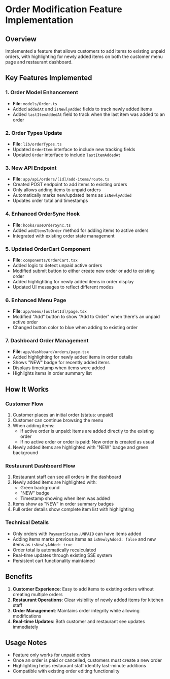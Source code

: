 # Order Modification Feature Implementation

## Overview
Implemented a feature that allows customers to add items to existing unpaid orders, with highlighting for newly added items on both the customer menu page and restaurant dashboard.

## Key Features Implemented

### 1. Order Model Enhancement
- **File**: `models/Order.ts`
- Added `addedAt` and `isNewlyAdded` fields to track newly added items
- Added `lastItemAddedAt` field to track when the last item was added to an order

### 2. Order Types Update
- **File**: `lib/orderTypes.ts`
- Updated `OrderItem` interface to include new tracking fields
- Updated `Order` interface to include `lastItemAddedAt`

### 3. New API Endpoint
- **File**: `app/api/orders/[id]/add-items/route.ts`
- Created POST endpoint to add items to existing orders
- Only allows adding items to unpaid orders
- Automatically marks new/updated items as `isNewlyAdded`
- Updates order total and timestamps

### 4. Enhanced OrderSync Hook
- **File**: `hooks/useOrderSync.ts`
- Added `addItemsToOrder` method for adding items to active orders
- Integrated with existing order state management

### 5. Updated OrderCart Component
- **File**: `components/OrderCart.tsx`
- Added logic to detect unpaid active orders
- Modified submit button to either create new order or add to existing order
- Added highlighting for newly added items in order display
- Updated UI messages to reflect different modes

### 6. Enhanced Menu Page
- **File**: `app/menu/[outletId]/page.tsx`
- Modified "Add" button to show "Add to Order" when there's an unpaid active order
- Changed button color to blue when adding to existing order

### 7. Dashboard Order Management
- **File**: `app/dashboard/orders/page.tsx`
- Added highlighting for newly added items in order details
- Shows "NEW" badge for recently added items
- Displays timestamp when items were added
- Highlights items in order summary list

## How It Works

### Customer Flow
1. Customer places an initial order (status: unpaid)
2. Customer can continue browsing the menu
3. When adding items:
   - If active order is unpaid: Items are added directly to the existing order
   - If no active order or order is paid: New order is created as usual
4. Newly added items are highlighted with "NEW" badge and green background

### Restaurant Dashboard Flow
1. Restaurant staff can see all orders in the dashboard
2. Newly added items are highlighted with:
   - Green background
   - "NEW" badge
   - Timestamp showing when item was added
3. Items show as "NEW" in order summary badges
4. Full order details show complete item list with highlighting

### Technical Details
- Only orders with `PaymentStatus.UNPAID` can have items added
- Adding items marks previous items as `isNewlyAdded: false` and new items as `isNewlyAdded: true`
- Order total is automatically recalculated
- Real-time updates through existing SSE system
- Persistent cart functionality maintained

## Benefits
1. **Customer Experience**: Easy to add items to existing orders without creating multiple orders
2. **Restaurant Operations**: Clear visibility of newly added items for kitchen staff
3. **Order Management**: Maintains order integrity while allowing modifications
4. **Real-time Updates**: Both customer and restaurant see updates immediately

## Usage Notes
- Feature only works for unpaid orders
- Once an order is paid or cancelled, customers must create a new order
- Highlighting helps restaurant staff identify last-minute additions
- Compatible with existing order editing functionality 